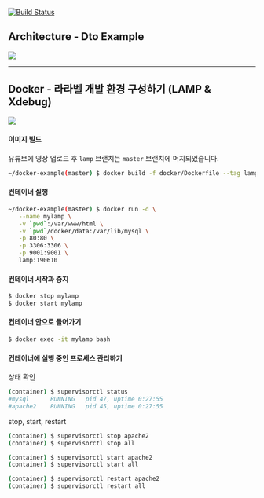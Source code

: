 [![Build Status](https://travis-ci.org/appkr/docker-example.svg?branch=lamp)](https://travis-ci.org/appkr/docker-example)

## Architecture - Dto Example

[![](https://i.ytimg.com/vi/5F1N_5__xaA/0.jpg)](https://www.youtube.com/watch?v=5F1N_5__xaA)

---

## Docker - 라라벨 개발 환경 구성하기 (LAMP & Xdebug)

[![](https://i.ytimg.com/vi/Am7Yrx9iIjU/0.jpg)](https://www.youtube.com/watch?v=Am7Yrx9iIjU)

#### 이미지 빌드

유튜브에 영상 업로드 후 `lamp` 브랜치는 `master` 브랜치에 머지되었습니다.

```bash
~/docker-example(master) $ docker build -f docker/Dockerfile --tag lamp:190610 docker
```

#### 컨테이너 실행

```bash
~/docker-example(master) $ docker run -d \
   --name mylamp \
   -v `pwd`:/var/www/html \
   -v `pwd`/docker/data:/var/lib/mysql \
   -p 80:80 \
   -p 3306:3306 \
   -p 9001:9001 \
   lamp:190610
```

#### 컨테이너 시작과 중지

```bash
$ docker stop mylamp
$ docker start mylamp
```

#### 컨테이너 안으로 들어가기

```bash
$ docker exec -it mylamp bash
```

#### 컨테이너에 실행 중인 프로세스 관리하기

상태 확인
```bash
(container) $ supervisorctl status
#mysql      RUNNING   pid 47, uptime 0:27:55
#apache2    RUNNING   pid 45, uptime 0:27:55
```

stop, start, restart
```bash
(container) $ supervisorctl stop apache2
(container) $ supervisorctl stop all

(container) $ supervisorctl start apache2
(container) $ supervisorctl start all

(container) $ supervisorctl restart apache2
(container) $ supervisorctl restart all
```
